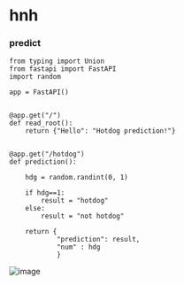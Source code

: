 # hnh

### predict 
```
from typing import Union
from fastapi import FastAPI
import random

app = FastAPI()


@app.get("/")
def read_root():
    return {"Hello": "Hotdog prediction!"}


@app.get("/hotdog")
def prediction():

    hdg = random.randint(0, 1)

    if hdg==1:
        result = "hotdog"
    else:
        result = "not hotdog"

    return {
            "prediction": result,
            "num" : hdg
            }
```
![image](https://github.com/user-attachments/assets/3fa1d1fc-b3f4-4a7c-ae15-ae6984da3526)


